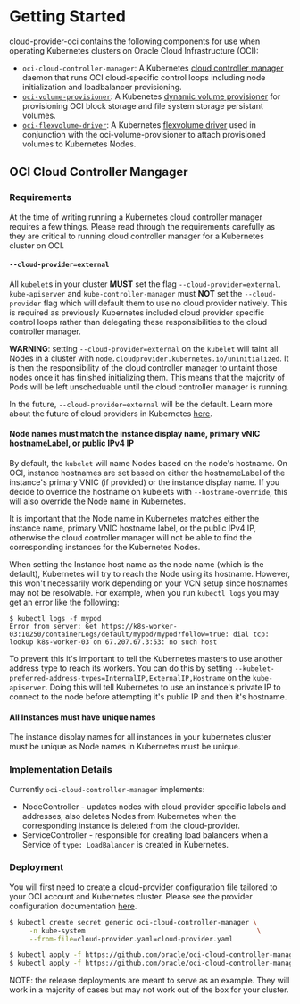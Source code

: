 # Getting Started

cloud-provider-oci contains the following components for use when operating
Kubernetes clusters on Oracle Cloud Infrastructure (OCI):

 - `oci-cloud-controller-manager`: A Kubernetes [cloud controller manager][1]
   daemon that runs OCI cloud-specific control loops including node
   initialization and loadbalancer provisioning.
 - [`oci-volume-provisioner`][6]: A Kubenetes [dynamic volume provisioner][2] for
   provisioning OCI block storage and file system storage persistant volumes.
 - [`oci-flexvolume-driver`][7]: A Kubernetes [flexvolume driver][3] used in
   conjunction with the oci-volume-provisioner to attach provisioned volumes to
   Kubernetes Nodes.

## OCI Cloud Controller Mangager

### Requirements

At the time of writing running a Kubernetes cloud controller manager requires
a few things. Please read through the requirements carefully as they are
critical to running cloud controller manager for a Kubernetes cluster on OCI.

#### `--cloud-provider=external`

All `kubelet`s in your cluster **MUST** set the flag `--cloud-provider=external`.
`kube-apiserver` and `kube-controller-manager` must **NOT** set the
`--cloud-provider` flag which will default them to use no cloud provider
natively. This is required as previously Kubernetes included cloud provider
specific control loops rather than delegating these responsibilities to the
cloud controller manager.

**WARNING**: setting `--cloud-provider=external` on the `kubelet` will taint all
Nodes in a cluster with `node.cloudprovider.kubernetes.io/uninitialized`. It is
then the responsibility of the cloud controller manager to untaint those nodes
once it has finished initializing them. This means that the majority of Pods
will be left unscheduable until the cloud controller manager is running.

In the future, `--cloud-provider=external` will be the default. Learn more about
the future of cloud providers in Kubernetes [here][4].

#### Node names must match the instance display name, primary vNIC hostnameLabel, or public IPv4 IP

By default, the `kubelet` will name Nodes based on the node's hostname. On
OCI, instance hostnames are set based on either the hostnameLabel of the
instance's primary VNIC (if provided) or the instance display name. If you
decide to override the hostname on kubelets with `--hostname-override`, this
will also override the Node name in Kubernetes.

It is important that the Node name in Kubernetes matches either the instance
name, primary VNIC hostname label, or the public IPv4 IP, otherwise the cloud
controller manager will not be able to find the corresponding instances for the
Kubernetes Nodes.

When setting the Instance host name as the node name (which is the default),
Kubernetes will try to reach the Node using its hostname. However, this won't
necessarily work depending on your VCN setup since hostnames may not be
resolvable. For example, when you run `kubectl logs` you may get an error like
the following:

```
$ kubectl logs -f mypod
Error from server: Get https://k8s-worker-03:10250/containerLogs/default/mypod/mypod?follow=true: dial tcp: lookup k8s-worker-03 on 67.207.67.3:53: no such host
```

To prevent this it's important to tell the Kubernetes masters to use another
address type to reach its workers. You can do this by setting
`--kubelet-preferred-address-types=InternalIP,ExternalIP,Hostname` on the
`kube-apiserver`. Doing this will tell Kubernetes to use an instance's private
IP to connect to the node before attempting it's public IP and then it's
hostname.

#### All Instances must have unique names

The instance display names for all instances in your kubernetes cluster must be
unique as Node names in Kubernetes must be unique.

### Implementation Details

Currently `oci-cloud-controller-manager` implements:
 - NodeController - updates nodes with cloud provider specific labels and
   addresses, also deletes Nodes from Kubernetes when the corresponding instance
   is deleted from the cloud-provider.
 - ServiceController - responsible for creating load balancers when a Service
   of `type: LoadBalancer` is created in Kubernetes.

### Deployment

You will first need to create a cloud-provider configuration file tailored to
your OCI account and Kubernetes cluster. Please see the provider configuration
documentation [here][5].

```bash
$ kubectl create secret generic oci-cloud-controller-manager \
     -n kube-system                                           \
     --from-file=cloud-provider.yaml=cloud-provider.yaml
```

```bash
$ kubectl apply -f https://github.com/oracle/oci-cloud-controller-manager/releases/download/0.7.0/oci-cloud-controller-manager-rbac.yaml
$ kubectl apply -f https://github.com/oracle/oci-cloud-controller-manager/releases/download/0.7.0/oci-cloud-controller-manager.yaml
```

NOTE: the release deployments are meant to serve as an example. They will work
in a majority of cases but may not work out of the box for your cluster.

[1]: https://kubernetes.io/docs/tasks/administer-cluster/running-cloud-controller/
[2]: https://kubernetes.io/docs/concepts/storage/dynamic-provisioning/
[3]: https://github.com/kubernetes/community/blob/master/contributors/devel/flexvolume.md
[4]: https://github.com/kubernetes/community/blob/master/contributors/design-proposals/cloud-provider/cloud-provider-refactoring.md
[5]: /docs/provider-configuration.md
[6]: /docs/using-oci-volume-provisioner.md
[7]: https://github.com/oracle/oci-cloud-controller-manager/tree/master/docs/using-oci-flexvolume-driver.md
